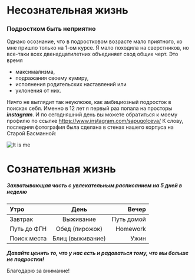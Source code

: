# Несознательная жизнь
### Подростком быть неприятно
 Однако осознание, что в подростковом возрасте мало приятного, ко мне пришло только на 1-ом курсе. Я мало походила на сверстников, но все-таки всех двенадцатилетних объединяет свод общих черт. Это время
  - максимализма,
  - подражания своему кумиру, 
  - исполнения родительских наставлений или 
  - уклонения от них. 
  
  Ничто не выглядит так неуклюже, как амбициозный подросток в поисках себя.
  Именно в 12 лет я первый раз попала на просторы ***instagram***. И по сегодняшний день вы можете обратиться к моему профилю по ссылке https://www.instagram.com/sapugolceva/  К слову, последняя фотография была сделана в стенах нашего корпуса на Старой Басманной:
  
  ![It is me](https://image.ibb.co/nPonZG/Ab_C6f_Hbe_U18.jpg)
       
     
# Сознательная жизнь
##### Захватывающая часть с увлекательным расписанием на 5 дней в неделю


| Утро          | День            | Вечер         |
|:------------- |:---------------:| -------------:|
| Завтрак       | Выживание       |   Путь домой  |
| Путь до ФГН   | Обед (пирожок)  |  Homework     |
| Поиск места   | Блиц (выживание)|   Ужин        |


***Давайте ценить то, что у нас есть и радоваться тому, что мы больше не подростки!*** 


Благодарю за внимание!
